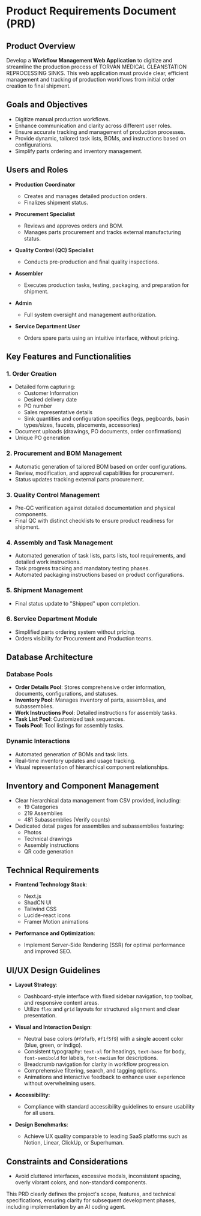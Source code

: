 # Product Requirements Document (PRD)

## Product Overview

Develop a **Workflow Management Web Application** to digitize and streamline the production process of TORVAN MEDICAL CLEANSTATION REPROCESSING SINKS. This web application must provide clear, efficient management and tracking of production workflows from initial order creation to final shipment.

## Goals and Objectives

- Digitize manual production workflows.
- Enhance communication and clarity across different user roles.
- Ensure accurate tracking and management of production processes.
- Provide dynamic, tailored task lists, BOMs, and instructions based on configurations.
- Simplify parts ordering and inventory management.

## Users and Roles

- **Production Coordinator**
  - Creates and manages detailed production orders.
  - Finalizes shipment status.

- **Procurement Specialist**
  - Reviews and approves orders and BOM.
  - Manages parts procurement and tracks external manufacturing status.

- **Quality Control (QC) Specialist**
  - Conducts pre-production and final quality inspections.

- **Assembler**
  - Executes production tasks, testing, packaging, and preparation for shipment.

- **Admin**
  - Full system oversight and management authorization.

- **Service Department User**
  - Orders spare parts using an intuitive interface, without pricing.

## Key Features and Functionalities

### 1. Order Creation
- Detailed form capturing:
  - Customer Information
  - Desired delivery date
  - PO number
  - Sales representative details
  - Sink quantities and configuration specifics (legs, pegboards, basin types/sizes, faucets, placements, accessories)
- Document uploads (drawings, PO documents, order confirmations)
- Unique PO generation

### 2. Procurement and BOM Management
- Automatic generation of tailored BOM based on order configurations.
- Review, modification, and approval capabilities for procurement.
- Status updates tracking external parts procurement.

### 3. Quality Control Management
- Pre-QC verification against detailed documentation and physical components.
- Final QC with distinct checklists to ensure product readiness for shipment.

### 4. Assembly and Task Management
- Automated generation of task lists, parts lists, tool requirements, and detailed work instructions.
- Task progress tracking and mandatory testing phases.
- Automated packaging instructions based on product configurations.

### 5. Shipment Management
- Final status update to "Shipped" upon completion.

### 6. Service Department Module
- Simplified parts ordering system without pricing.
- Orders visibility for Procurement and Production teams.

## Database Architecture

### Database Pools
- **Order Details Pool**: Stores comprehensive order information, documents, configurations, and statuses.
- **Inventory Pool**: Manages inventory of parts, assemblies, and subassemblies.
- **Work Instructions Pool**: Detailed instructions for assembly tasks.
- **Task List Pool**: Customized task sequences.
- **Tools Pool**: Tool listings for assembly tasks.

### Dynamic Interactions
- Automated generation of BOMs and task lists.
- Real-time inventory updates and usage tracking.
- Visual representation of hierarchical component relationships.

## Inventory and Component Management
- Clear hierarchical data management from CSV provided, including:
  - 19 Categories
  - 219 Assemblies
  - 481 Subassemblies (Verify counts)
- Dedicated detail pages for assemblies and subassemblies featuring:
  - Photos
  - Technical drawings
  - Assembly instructions
  - QR code generation

## Technical Requirements

- **Frontend Technology Stack**:
  - Next.js
  - ShadCN UI
  - Tailwind CSS
  - Lucide-react icons
  - Framer Motion animations

- **Performance and Optimization**:
  - Implement Server-Side Rendering (SSR) for optimal performance and improved SEO.

## UI/UX Design Guidelines

- **Layout Strategy**:
  - Dashboard-style interface with fixed sidebar navigation, top toolbar, and responsive content areas.
  - Utilize `flex` and `grid` layouts for structured alignment and clear presentation.

- **Visual and Interaction Design**:
  - Neutral base colors (`#f9fafb`, `#f1f5f9`) with a single accent color (blue, green, or indigo).
  - Consistent typography: `text-xl` for headings, `text-base` for body, `font-semibold` for labels, `font-medium` for descriptions.
  - Breadcrumb navigation for clarity in workflow progression.
  - Comprehensive filtering, search, and tagging options.
  - Animations and interactive feedback to enhance user experience without overwhelming users.

- **Accessibility**:
  - Compliance with standard accessibility guidelines to ensure usability for all users.

- **Design Benchmarks**:
  - Achieve UX quality comparable to leading SaaS platforms such as Notion, Linear, ClickUp, or Superhuman.

## Constraints and Considerations

- Avoid cluttered interfaces, excessive modals, inconsistent spacing, overly vibrant colors, and non-standard components.

This PRD clearly defines the project's scope, features, and technical specifications, ensuring clarity for subsequent development phases, including implementation by an AI coding agent.


